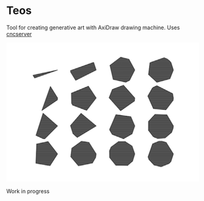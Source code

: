 # Teos

Tool for creating generative art with AxiDraw drawing machine. Uses [cncserver](https://github.com/techninja/cncserver)

![Example](https://raw.githubusercontent.com/aleksimyllyoja/teos/master/example.png "Example")

Work in progress